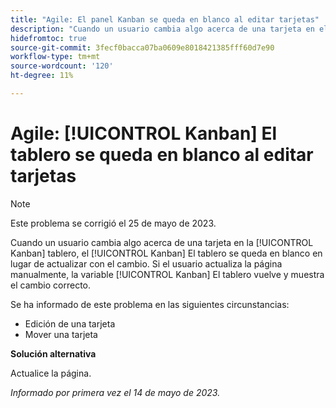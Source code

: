 ```yaml
---
title: "Agile: El panel Kanban se queda en blanco al editar tarjetas"
description: "Cuando un usuario cambia algo acerca de una tarjeta en el [!UICONTROL Kanban] tablero, el [!UICONTROL Kanban] El tablero se queda en blanco en lugar de actualizar con el cambio. Si el usuario actualiza la página manualmente, la variable [!UICONTROL Kanban] El tablero vuelve y muestra el cambio correcto."
hidefromtoc: true
source-git-commit: 3fecf0bacca07ba0609e8018421385fff60d7e90
workflow-type: tm+mt
source-wordcount: '120'
ht-degree: 11%

---
```



# Agile: [!UICONTROL Kanban] El tablero se queda en blanco al editar tarjetas

>[!NOTE]
>
>Este problema se corrigió el 25 de mayo de 2023.

Cuando un usuario cambia algo acerca de una tarjeta en la [!UICONTROL Kanban] tablero, el [!UICONTROL Kanban] El tablero se queda en blanco en lugar de actualizar con el cambio. Si el usuario actualiza la página manualmente, la variable [!UICONTROL Kanban] El tablero vuelve y muestra el cambio correcto.

Se ha informado de este problema en las siguientes circunstancias:

* Edición de una tarjeta
* Mover una tarjeta

**Solución alternativa**

Actualice la página.

_Informado por primera vez el 14 de mayo de 2023._

